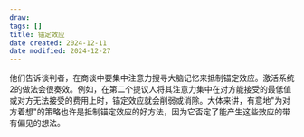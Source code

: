 ```yaml
---
draw:
tags: []
title: 锚定效应
date created: 2024-12-11
date modified: 2024-12-27
---
```


他们告诉谈判者，在商谈中要集中注意力搜寻大脑记忆来抵制锚定效应。激活系统2的做法会很奏效。例如，在第二个提议人将其注意力集中在对方能接受的最低值或对方无法接受的费用上时，锚定效应就会削弱或消除。大体来讲，有意地"为对方着想"的策略也许是抵制锚定效应的好方法，因为它否定了能产生这些效应的带有偏见的想法。
